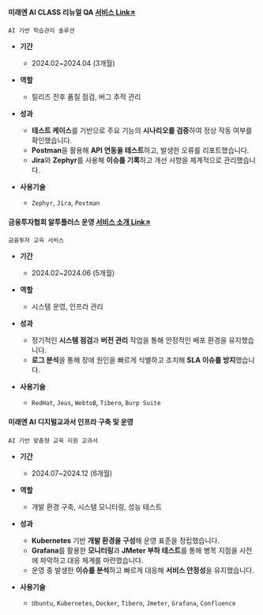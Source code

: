 #### 미래엔 AI CLASS 리뉴얼 QA [서비스 Link↗](https://aiclass.m-teacher.co.kr/)
`AI 기반 학습관리 솔루션`
  
- **기간**
  - 2024.02~2024.04 (3개월) 

- **역할**
  - 릴리즈 전후 품질 점검, 버그 추적 관리

- **성과**
  - **테스트 케이스**를 기반으로 주요 기능의 **시나리오를 검증**하여 정상 작동 여부를 확인했습니다.
  - **Postman**을 활용해 **API 연동을 테스트**하고, 발생한 오류를 리포트했습니다.
  - **Jira**와 **Zephyr**를 사용해 **이슈를 기록**하고 개선 사항을 체계적으로 관리했습니다.

- **사용기술**
  - `Zephyr`, `Jira`, `Postman`

 
#### 금융투자협회 알투플러스 운영 [서비스 소개 Link↗](https://drive.google.com/file/d/1oAs1xYucRvMdSbHEnj96sgJKv0x6Jwa3/view)
`금융투자 교육 서비스`
  
- **기간**
  - 2024.02~2024.06 (5개월) 

- **역할**
  - 시스템 운영, 인프라 관리

- **성과**
  - 정기적인 **시스템 점검**과 **버전 관리** 작업을 통해 안정적인 배포 환경을 유지했습니다.
  - **로그 분석**을 통해 장애 원인을 빠르게 식별하고 조치해 **SLA 이슈를 방지**했습니다.

- **사용기술**
  - `RedHat`, `Jeus`, `WebtoB`, `Tibero`, `Burp Suite`

 
#### 미래엔 AI 디지털교과서 인프라 구축 및 운영
`AI 기반 맞춤형 교육 지원 교과서`
  
- **기간**
  - 2024.07~2024.12 (6개월) 

- **역할**
  - 개발 환경 구축, 시스템 모니터링, 성능 테스트 

- **성과**
  - **Kubernetes** 기반 **개발 환경을 구성**해 운영 표준을 정립했습니다.
  - **Grafana**를 활용한 **모니터링**과 **JMeter 부하 테스트**를 통해 병목 지점을 사전에 파악하고 대응 체계를 마련했습니다.  
  - 운영 중 발생한 **이슈를 분석**하고 빠르게 대응해 **서비스 안정성**을 유지했습니다.

- **사용기술**
  - `Ubuntu`, `Kubernetes`, `Docker`, `Tibero`, `Jmeter`, `Grafana`, `Confluence`
